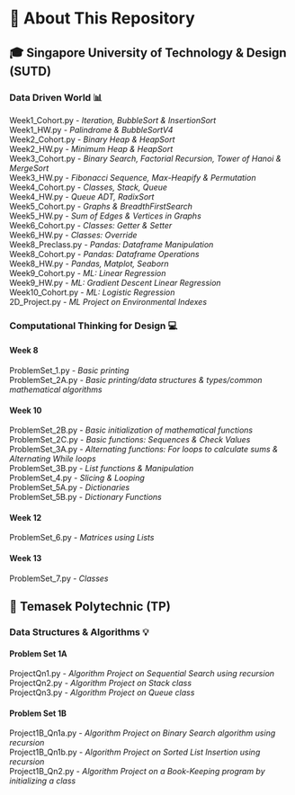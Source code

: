 # 🚀 About This Repository

## 🎓 Singapore University of Technology & Design (SUTD)

### Data Driven World 📊

Week1_Cohort.py - _Iteration, BubbleSort & InsertionSort_  
Week1_HW.py - _Palindrome & BubbleSortV4_  
Week2_Cohort.py - _Binary Heap & HeapSort_  
Week2_HW.py - _Minimum Heap & HeapSort_  
Week3_Cohort.py - _Binary Search, Factorial Recursion, Tower of Hanoi & MergeSort_  
Week3_HW.py - _Fibonacci Sequence, Max-Heapify & Permutation_  
Week4_Cohort.py - _Classes, Stack, Queue_  
Week4_HW.py - _Queue ADT, RadixSort_  
Week5_Cohort.py - _Graphs & BreadthFirstSearch_  
Week5_HW.py - _Sum of Edges & Vertices in Graphs_  
Week6_Cohort.py - _Classes: Getter & Setter_  
Week6_HW.py - _Classes: Override_  
Week8_Preclass.py - _Pandas: Dataframe Manipulation_  
Week8_Cohort.py - _Pandas: Dataframe Operations_  
Week8_HW.py - _Pandas, Matplot, Seaborn_  
Week9_Cohort.py - _ML: Linear Regression_  
Week9_HW.py - _ML: Gradient Descent Linear Regression_  
Week10_Cohort.py - _ML: Logistic Regression_  
2D_Project.py - _ML Project on Environmental Indexes_  

### Computational Thinking for Design 💻

#### Week 8 
ProblemSet_1.py - _Basic printing_  
ProblemSet_2A.py - _Basic printing/data structures & types/common mathematical algorithms_  

#### Week 10
ProblemSet_2B.py - _Basic initialization of mathematical functions_  
ProblemSet_2C.py - _Basic functions: Sequences & Check Values_  
ProblemSet_3A.py - _Alternating functions: For loops to calculate sums & Alternating While loops_  
ProblemSet_3B.py - _List functions & Manipulation_  
ProblemSet_4.py - _Slicing & Looping_  
ProblemSet_5A.py - _Dictionaries_  
ProblemSet_5B.py - _Dictionary Functions_  

#### Week 12
ProblemSet_6.py - _Matrices using Lists_  

#### Week 13
ProblemSet_7.py - _Classes_  
  
## 🏫 Temasek Polytechnic (TP)

### Data Structures & Algorithms 💡

#### Problem Set 1A 
ProjectQn1.py - _Algorithm Project on Sequential Search using recursion_  
ProjectQn2.py - _Algorithm Project on Stack class_  
ProjectQn3.py - _Algorithm Project on Queue class_  
  
#### Problem Set 1B
Project1B_Qn1a.py - _Algorithm Project on Binary Search algorithm using recursion_  
Project1B_Qn1b.py - _Algorithm Project on Sorted List Insertion using recursion_  
Project1B_Qn2.py - _Algorithm Project on a Book-Keeping program by initializing a class_  
